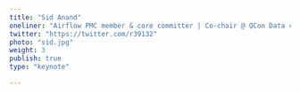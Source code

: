 ```yaml
---
title: "Sid Anand"
oneliner: "Airflow PMC member & core committer | Co-chair @ QCon Data council"
twitter: "https://twitter.com/r39132"
photo: "sid.jpg"
weight: 3
publish: true
type: "keynote"

---
```



